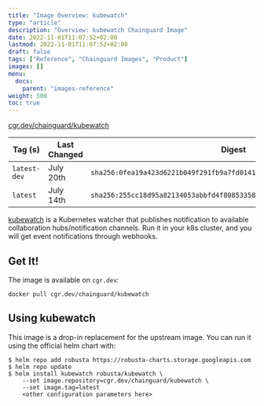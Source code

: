```yaml
---
title: "Image Overview: kubewatch"
type: "article"
description: "Overview: kubewatch Chainguard Image"
date: 2022-11-01T11:07:52+02:00
lastmod: 2022-11-01T11:07:52+02:00
draft: false
tags: ["Reference", "Chainguard Images", "Product"]
images: []
menu:
  docs:
    parent: "images-reference"
weight: 500
toc: true
---
```


[cgr.dev/chainguard/kubewatch](https://github.com/chainguard-images/images/tree/main/images/kubewatch)

| Tag (s)       | Last Changed | Digest                                                                    |
|---------------|--------------|---------------------------------------------------------------------------|
|  `latest-dev` | July 20th    | `sha256:0fea19a423d6221b049f291fb9a7fd0141cff6353822394af7cf471bc7f834d6` |
|  `latest`     | July 14th    | `sha256:255cc18d95a82134053abbfd4f80853358e1f2757506f45df4caeaa34705c5fb` |



[kubewatch](https://github.com/robusta-dev/kubewatch) is a Kubernetes watcher that publishes notification to available collaboration hubs/notification channels. Run it in your k8s cluster, and you will get event notifications through webhooks.

## Get It!

The image is available on `cgr.dev`:

```
docker pull cgr.dev/chainguard/kubewatch
```

## Using kubewatch

This image is a drop-in replacement for the upstream image.
You can run it using the official helm chart with:

```shell
$ helm repo add robusta https://robusta-charts.storage.googleapis.com
$ helm repo update
$ helm install kubewatch robusta/kubewatch \
    --set image.repository=cgr.dev/chainguard/kubewatch \
    --set image.tag=latest
    <other configuration parameters here>
```

